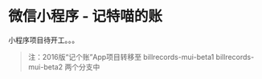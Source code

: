 # 微信小程序 - 记特喵的账

小程序项目待开工。。。

> 注：2016版“记个账”App项目转移至
> billrecords-mui-beta1
> billrecords-mui-beta2
> 两个分支中
